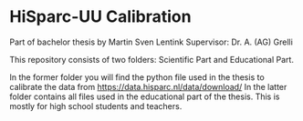 # HiSparc-UU Calibration
Part of bachelor thesis by Martin Sven Lentink
Supervisor: Dr. A. (AG) Grelli

This repository consists of two folders: Scientific Part and Educational Part. 

In the former folder you will find the python file used in the thesis to calibrate the data from https://data.hisparc.nl/data/download/
In the latter folder contains all files used in the educational part of the thesis. This is mostly for high school students and teachers.
